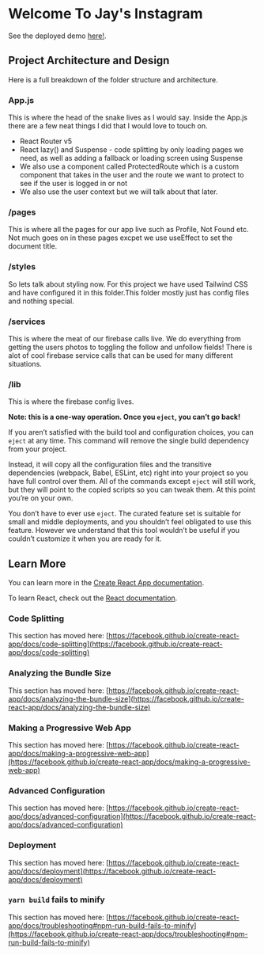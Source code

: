 # Welcome To Jay's Instagram

See the deployed demo [here!](https://github.com/facebook/create-react-app).

## Project Architecture and Design

Here is a full breakdown of the folder structure and architecture.

### App.js

This is where the head of the snake lives as I would say. Inside the App.js there are a few neat things I did that I would love to touch on.

 - React Router v5
 - React lazy() and Suspense - code splitting by only loading pages we need, as well as adding a fallback or loading screen using Suspense 
 - We also use a component called ProtectedRoute which is a custom component that takes in the user and the route we want to protect to see if the user is logged in or not
 - We also use the user context but we will talk about that later.

### /pages

This is where all the pages for our app live such as Profile, Not Found etc. Not much goes on in these pages excpet we use useEffect to set the document title.

### /styles

So lets talk about styling now. For this project we have used Tailwind CSS and have configured it in this folder.This folder mostly just has config files and nothing special.

### /services

This is where the meat of our firebase calls live. We do everything from getting the users photos to toggling the follow and unfollow fields! There is alot of cool firebase service calls that can be used for many different situations.

### /lib

This is where the firebase config lives.



**Note: this is a one-way operation. Once you `eject`, you can’t go back!**

If you aren’t satisfied with the build tool and configuration choices, you can `eject` at any time. This command will remove the single build dependency from your project.

Instead, it will copy all the configuration files and the transitive dependencies (webpack, Babel, ESLint, etc) right into your project so you have full control over them. All of the commands except `eject` will still work, but they will point to the copied scripts so you can tweak them. At this point you’re on your own.

You don’t have to ever use `eject`. The curated feature set is suitable for small and middle deployments, and you shouldn’t feel obligated to use this feature. However we understand that this tool wouldn’t be useful if you couldn’t customize it when you are ready for it.

## Learn More

You can learn more in the [Create React App documentation](https://facebook.github.io/create-react-app/docs/getting-started).

To learn React, check out the [React documentation](https://reactjs.org/).

### Code Splitting

This section has moved here: [https://facebook.github.io/create-react-app/docs/code-splitting](https://facebook.github.io/create-react-app/docs/code-splitting)

### Analyzing the Bundle Size

This section has moved here: [https://facebook.github.io/create-react-app/docs/analyzing-the-bundle-size](https://facebook.github.io/create-react-app/docs/analyzing-the-bundle-size)

### Making a Progressive Web App

This section has moved here: [https://facebook.github.io/create-react-app/docs/making-a-progressive-web-app](https://facebook.github.io/create-react-app/docs/making-a-progressive-web-app)

### Advanced Configuration

This section has moved here: [https://facebook.github.io/create-react-app/docs/advanced-configuration](https://facebook.github.io/create-react-app/docs/advanced-configuration)

### Deployment

This section has moved here: [https://facebook.github.io/create-react-app/docs/deployment](https://facebook.github.io/create-react-app/docs/deployment)

### `yarn build` fails to minify

This section has moved here: [https://facebook.github.io/create-react-app/docs/troubleshooting#npm-run-build-fails-to-minify](https://facebook.github.io/create-react-app/docs/troubleshooting#npm-run-build-fails-to-minify)
